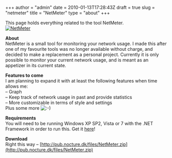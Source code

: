+++
author = "admin"
date = 2010-01-13T17:28:43Z
draft = true
slug = "netmeter"
title = "NetMeter"
type = "about"
+++

This page holds everything related to the tool NetMeter.  
[![](http://nocture.dk/wp-content/uploads/NetMeter.png "NetMeter")](http://nocture.dk/software/netmeter/netmeter)

**About**  
 NetMeter is a small tool for monitoring your network usage. I made this after one of my favourite tools was no longer available without charge, and decided to make a replacement as a personal project. Currently it is only possible to monitor your current network usage, and is meant as an appetizer in its current state.

**Features to come**  
 I am planning to expand it with at least the following features when time allows me:  
 – Graph  
 – Keep track of network usage in past and provide statistics  
 – More customizable in terms of style and settings  
 Plus some more ![:-)](https://nocture.dk/wp-includes/images/smilies/icon_smile.gif)

**Requirements**  
 You will need to be running Windows XP SP2, Vista or 7 with the .NET Framework in order to run this. Get it [here](http://www.microsoft.com/downloads/details.aspx?FamilyID=10CC340B-F857-4A14-83F5-25634C3BF043&displaylang=en)!

**Download**  
 Right this way – [http://pub.nocture.dk/files/NetMeter.zip](http://pub.nocture.dk/files/NetMeter.zip)



